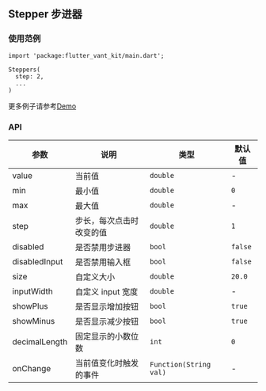 ## Stepper 步进器

### 使用范例

```
import 'package:flutter_vant_kit/main.dart';

Steppers(
  step: 2,
  ...
)
```

更多例子请参考[Demo](../example/lib/routes/demoStepper.dart)

### API

| 参数  | 说明  | 类型  | 默认值  |
| ------------ | ------------ | ------------ | ------------ |
| value | 当前值 | `double` | - |
| min | 最小值 | `double` | `0` |
| max | 最大值 | `double` | - |
| step | 步长，每次点击时改变的值 | `double` | `1` |
| disabled | 是否禁用步进器 | `bool` | `false` |
| disabledInput | 是否禁用输入框 | `bool` | `false` |
| size | 自定义大小 | `double` | `20.0` |
| inputWidth | 自定义 input 宽度 | `double` | - |
| showPlus | 是否显示增加按钮 | `bool` | `true` |
| showMinus | 是否显示减少按钮 | `bool` | `true` |
| decimalLength | 固定显示的小数位数 | `int` | `0` |
| onChange | 当前值变化时触发的事件 | `Function(String val)` | - |
